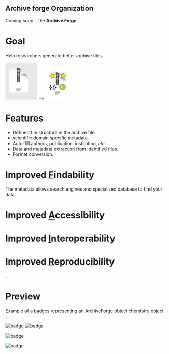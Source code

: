 ## Archive forge Organization

Coming soon... the **Archive Forge**.

# Goal

Help researchers generate better archive files. 

<img src="./zip.png" alt="drawing" width="100"/> --> <img src="./zipnice.png" alt="drawing" width="80"/>

# Features

- Defined file structure in the archive file.
- scientific domain specific metadata.
- Auto-fill authors, publication, institution, *etc*.
- Data and metadata extraction from [identified files](docs/identified-files.md).
- Format conversion.

# Improved [F](fair.md)indability

The metadata allows search engines and specialized database to find your data.

# Improved [A](fair.md)ccessibility

# Improved [I](fair.md)nteroperability

# Improved [R](fair.md)eproducibility


[.](./calculatorform.html)

# Preview

Example of a badges representing an ArchiveForge object chemistry object :

<a href=""><object data="https://img.shields.io/endpoint.svg?url=https://nmredatainitiative.github.io/demoChemedataBadge.json&link=https://chemedata.org&link=https://nmredata.org"></object></a>


![badge](https://img.shields.io/endpoint?url=https://badge.archiveforge.org/chemistry/v0.1/doi_Prefix/doi_Suffix/chemWithStructure.json)
![badge](https://img.shields.io/endpoint?url=https://badge.archiveforge.org/chemistry/v0.1/doi_Prefix/doi_Suffix/spectrumWithNMReDATA.json)

![badge](https://img.shields.io/endpoint?url=https://nmredatainitiative.github.io/demoChemedataBadge.json)

![badge](https://img.shields.io/endpoint?url=https://gist.githubusercontent.com/schneegans/2ab8f1d386f13aaebccbd87dac94068d/raw/hello-world.json)



